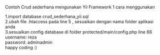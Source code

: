 Contoh Crud sederhana mengunakan Yii Framework 1
cara menggunakan

1.import database crud_sederhana_yii.sql
<br/>
2.ubah file .htaccess pada line 5 , sesuaikan dengan nama folder aplikasi anda
<br/>
3.sesuaikan config database di folder protected/main/config.php line 66
<br/>
username: reza
<br/>
password: adminadmin
<br/>
happy coding :)

